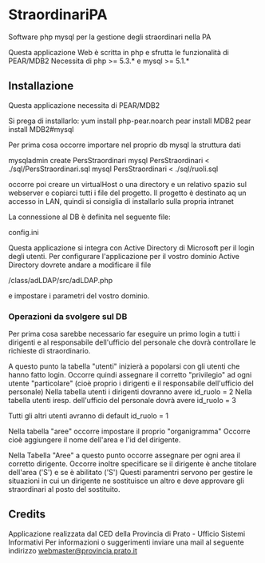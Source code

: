 # StraordinariPA
Software php mysql per la gestione degli straordinari nella PA

Questa applicazione Web è scritta in php e sfrutta le funzionalità di PEAR/MDB2
Necessita di php >= 5.3.* e mysql >= 5.1.*

## Installazione

Questa applicazione necessita di PEAR/MDB2

Si prega di installarlo:
yum install php-pear.noarch
pear install MDB2
pear install MDB2#mysql

Per prima cosa occorre importare nel proprio db mysql la struttura dati

mysqladmin create PersStraordinari
mysql PersStraordinari < ./sql/PersStraordinari.sql
mysql PersStraordinari < ./sql/ruoli.sql

occorre poi creare un virtualHost o una directory e un relativo spazio sul webserver e copiarci tutti i file del progetto.
Il progetto è destinato aq un accesso in LAN, quindi si consiglia di installarlo sulla propria intranet

La connessione al DB è definita nel seguente file:

config.ini

Questa applicazione si integra con Active Directory di Microsoft per il login degli utenti.
Per configurare l'applicazione per il vostro dominio Active Directory dovrete andare a modificare il file

/class/adLDAP/src/adLDAP.php

e impostare i parametri del vostro dominio.

### Operazioni da svolgere sul DB

Per prima cosa sarebbe necessario far eseguire un primo login a tutti i dirigenti e al
responsabile dell'ufficio del personale che dovrà controllare le richieste di straordinario.

A questo punto la tabella "utenti" inizierà a popolarsi con gli utenti che hanno fatto login.
Occorre quindi assegnare il corretto "privilegio" ad ogni utente "particolare" (cioè proprio i dirigenti e il responsabile dell'ufficio del personale)
Nella tabella utenti i dirigenti dovranno avere id_ruolo = 2
Nella tabella utenti iresp. dell'ufficio del personale dovrà avere  id_ruolo = 3

Tutti gli altri utenti avranno di default id_ruolo = 1


Nella tabella "aree" occorre impostare il proprio "organigramma"
Occorre cioè aggiungere il nome dell'area e l'id del dirigente.

Nella Tabella "Aree" a questo punto occorre assegnare per ogni area il corretto dirigente.
Occorre inoltre specificare se il dirigente è anche titolare dell'area ('S') e se è abilitato ('S')
Questi paramentri servono per gestire le situazioni in cui un dirigente ne sostituisce un altro e deve
approvare gli straordinari al posto del sostituito.



## Credits
Applicazione realizzata dal CED della Provincia di Prato - Ufficio Sistemi Informativi Per informazioni o suggerimenti inviare una mail al seguente indirizzo webmaster@provincia.prato.it


